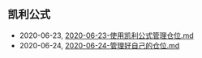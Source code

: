 ## 凯利公式
* 2020-06-23, [2020-06-23-使用凯利公式管理仓位.md](../posts/2020-06-23-使用凯利公式管理仓位.md)
* 2020-06-24, [2020-06-24-管理好自己的仓位.md](../posts/2020-06-24-管理好自己的仓位.md)